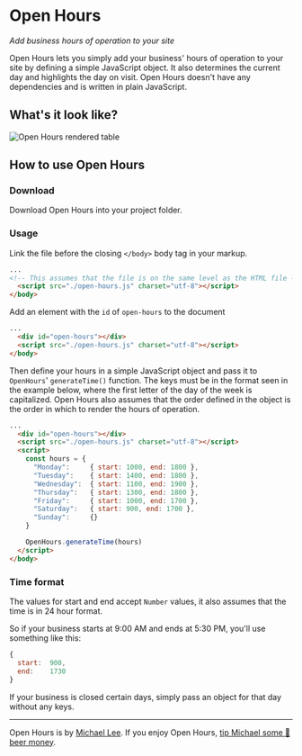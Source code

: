 # Open Hours
_Add business hours of operation to your site_

Open Hours lets you simply add your business' hours of operation to your site by defining a simple JavaScript object. It also determines the current day and highlights the day on visit. Open Hours doesn't have any dependencies and is written in plain JavaScript.

## What's it look like?
![Open Hours rendered table](https://user-images.githubusercontent.com/1329644/29952820-d59d6ac0-8e99-11e7-9d92-62af28256cdc.png)

## How to use Open Hours

### Download
Download Open Hours into your project folder.

### Usage
Link the file before the closing `</body>` body tag in your markup.

``` html
...
<!-- This assumes that the file is on the same level as the HTML file -->
  <script src="./open-hours.js" charset="utf-8"></script>
</body>
```

Add an element with the `id` of `open-hours` to the document

``` html
...
  <div id="open-hours"></div>
  <script src="./open-hours.js" charset="utf-8"></script>
</body>
```

Then define your hours in a simple JavaScript object and pass it to `OpenHours`' `generateTime()` function. The keys must be in the format seen in the example below, where the first letter of the day of the week is capitalized. Open Hours also assumes that the order defined in the object is the order in which to render the hours of operation.

``` html
...
  <div id="open-hours"></div>
  <script src="./open-hours.js" charset="utf-8"></script>
  <script>
    const hours = {
      "Monday":     { start: 1000, end: 1800 },
      "Tuesday":    { start: 1400, end: 1800 },
      "Wednesday":  { start: 1100, end: 1900 },
      "Thursday":   { start: 1300, end: 1800 },
      "Friday":     { start: 1000, end: 1700 },
      "Saturday":   { start: 900, end: 1700 },
      "Sunday":     {}
    }

    OpenHours.generateTime(hours)
  </script>
</body>
```

### Time format
The values for start and end accept `Number` values, it also assumes that the time is in 24 hour format.

So if your business starts at 9:00 AM and ends at 5:30 PM, you'll use something like this:

``` javascript
{
  start:  900,
  end:    1730
}
```

If your business is closed certain days, simply pass an object for that day without any keys.

---

Open Hours is by [Michael Lee](https://michaelsoolee.com/about). If you enjoy Open Hours, [tip Michael some :beer: beer money](https://goo.gl/5tXJXv).
